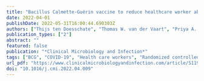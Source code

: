 ```yaml
---
title: "Bacillus Calmette-Guérin vaccine to reduce healthcare worker absenteeism in COVID-19 pandemic, a randomized controlled trial"
date: 2022-04-01
publishDate: 2022-05-31T16:00:44.690303Z
authors: ["Thijs ten Doesschate", "Thomas W. van der Vaart", "Priya A. Debisarun", "Esther Taks", "Simone J. C. F. M. Moorlag", "Nienke Paternotte", "Wim G. Boersma", "Vincent P. Kuiper", "Anna H. E. Roukens", "Bart J. A. Rijnders", "Andreas Voss", "Karin M. Veerman", "Angele P. M. Kerckhoffs", "Jaap ten Oever", "Reinout van Crevel", "Cees van Nieuwkoop", "Arief Lalmohamed", "Janneke H. H. M. van de Wijgert", "Mihai G. Netea", "Marc J. M. Bonten", "Cornelis H. van Werkhoven"]
publication_types: ["2"]
abstract: ""
featured: false
publication: "*Clinical Microbiology and Infection*"
tags: ["BCG", "COVID-19", "Health care workers", "Randomized controlled trial", "Trained immunity"]
url_pdf: "https://www.clinicalmicrobiologyandinfection.com/article/S1198-743X(22)00214-2/fulltext"
doi: "10.1016/j.cmi.2022.04.009"
---
```


